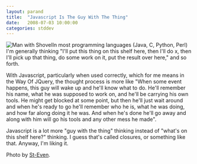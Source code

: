 ```yaml
---
layout: parand
title:  "Javascript Is The Guy With The Thing"
date:   2008-07-03 10:00:00
categories: stddev
---
```

![Man with Shovel](/web/20101222054553im_/http://farm4.static.flickr.com/3125/2596098460_f9b74ef733_m_d.jpg)In most programming languages \(Java, C, Python, Perl\) I'm generally thinking "I'll put this thing on this shelf here, then I'll do x, then I'll pick up that thing, do some work on it, put the result over here," and so forth.

With Javascript, particularly when used correctly, which for me means in the Way Of JQuery, the thought process is more like "When some event happens, this guy will wake up and he'll know what to do. He'll remember his name, what he was supposed to work on, and he'll be carrying his own tools. He might get blocked at some point, but then he'll just wait around and when he's ready to go he'll remember who he is, what he was doing, and how far along doing it he was. And when he's done he'll go away and along with him will go his tools and any other mess he made".

Javascript is a lot more "guy with the thing" thinking instead of "what's on this shelf here?" thinking. I guess that's called closures, or something like that. Anyway, I'm liking it.

Photo by [St-Even](/web/20101222054553/http://flickr.com/photos/st-even/2596098460/).

